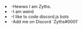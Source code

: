 <li>-Hewwo I am Zyths.</li>
<li>-I am weird</li>
<li>-I like to code discord.js bots</li>
<li>-Add me on Discord `Zyths#0001`</li>
